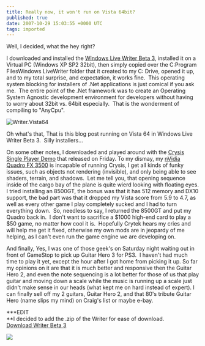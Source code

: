 ```yaml
---
title: Really now, it won't run on Vista 64bit?
published: true
date: 2007-10-29 15:03:55 +0000 UTC
tags: imported 
---
```

Well, I decided, what the hey right?

I downloaded and installed the [Windows Live Writer Beta 3][1], installed it on a Virtual PC (Windows XP SP2 32bit), then simply copied over the C:Program FilesWindows LiveWriter folder that it created to my C: Drive, opened it up, and to my total surprise, and expectation, it works fine.  This operating system blocking for installers of .Net applications is just comical if you ask me.  The entire point of the .Net framework was to create an Operating System Agnostic development environment for developers without having to worry about 32bit vs. 64bit especially.  That is the wonderment of compiling to "AnyCpu".

![Writer.Vista64][2]

Oh what's that, That is this blog post running on Vista 64 in Windows Live Writer Beta 3.  Silly installers...

On some other notes, I downloaded and played around with the [Crysis Single Player Demo][3] that released on Friday. To my dismay, my [nVidia Quadro FX 3500][4] is incapable of running Crysis, I get all kinds of funky issues, such as objects not rendering (invisible), and only being able to see shaders, terrain, and shadows.  Let me tell you, that opening sequence inside of the cargo bay of the plane is quite wierd looking with floating eyes. I tried installing an 8500GT, the bonus was that it has 512 memory and DX10 support, the bad part was that it dropped my Vista score from 5.9 to 4.7, as well as every other game I play completely sucked and I had to turn everything down.  So, needless to say, I returned the 8500GT and put my Quadro back in.  I don't want to sacrifice a $1000 high-end card to play a $50 game, no matter how cool it is.  Hopefully Crytek hears my cries and will help me get it fixed, otherwise my own mods are in jeopardy of me helping, as I can't even run the game engine we are developing on.

And finally, Yes, I was one of those geek's on Saturday night waiting out in front of GameStop to pick up Guitar Hero 3 for PS3.  I haven't had much time to play it yet, except the hour after I got home from picking it up. So far my opinions on it are that it is much better and responsive then the Guitar Hero 2, and even the note sequencing is a lot better for those of us that play guitar and moving down a scale while the music is running up a scale just didn't make sense in our heads (what kept me on hard instead of expert). I can finally sell off my 2 guitars, Guitar Hero 2, and that 80's tribute Guitar Hero (name slips my mind) on Craig's list or maybe e-bay.

***EDIT   
**I decided to add the .zip of the Writer for ease of download.   
[Download Writer Beta 3][5]

![][6]

[1]: http://get.live.com/betas/writer_betas
[2]: http://www.renevo.com/blogs/developer/WindowsLiveWriter/ReallynowitwontrunonVista64bit_7F7D/Writer.Vista64_thumb.jpg
[3]: http://www.renevo.com/forums/thread/1516.aspx
[4]: http://www.nvidia.com/page/quadrofx.html
[5]: http://www.renevo.com/files/folders/applications/entry1524.aspx
[6]: http://renevo.com/aggbug.aspx?PostID=1521

